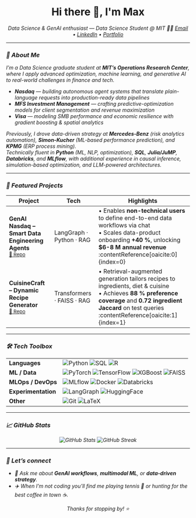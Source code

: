 <!-- Profile README for Maximilian Knuth -->
<h1 align="center">Hi there 👋, I'm Max</h1>

<p align="center">
  <em>Data Science & GenAI enthusiast — Data Science Student @ MIT 🧑‍💻
  <a href="mailto:mknuth@mit.edu">Email</a> •
  <a href="https://www.linkedin.com/in/maximilianknuth/">LinkedIn</a> •
  <a href="https://maximilianknuth.github.io/">Portfolio</a>
</p>

---

### 👋 About Me
I’m a Data Science graduate student at **MIT’s Operations Research Center**, where I apply advanced optimization, machine learning, and generative AI to real-world challenges in finance and tech.

- **Nasdaq** — building autonomous agent systems that translate plain-language requests into production-ready data pipelines  
- **MFS Investment Management** — crafting predictive-optimization models for client segmentation and revenue maximization  
- **Visa** — modeling SMB performance and economic resilience with gradient boosting & spatial analytics  

Previously, I drove data-driven strategy at **Mercedes-Benz** (risk analytics automation), **Simon-Kucher** (ML-based performance prediction), and **KPMG** (ERP process mining).  
Technically fluent in **Python** (ML, NLP, optimization), **SQL**, **Julia/JuMP**, **Databricks**, and **MLflow**, with additional experience in causal inference, simulation-based optimization, and LLM-powered architectures.

---


### 🌟 Featured Projects

| Project | Tech | Highlights |
|---------|------|-----------|
| **GenAI Nasdaq – Smart Data Engineering Agents**<br><sup><a href="https://github.com/MaximilianKnuth/GenAI_Nasdaq">🔗 Repo</a></sup> | LangGraph · Python · RAG | • Enables **non-technical users** to define end-to-end data workflows via chat<br>• Scales data-product onboarding **+40 %**, unlocking **$6-8 M annual revenue** :contentReference[oaicite:0]{index=0} |
| **CuisineCraft – Dynamic Recipe Generator**<br><sup><a href="https://github.com/MaximilianKnuth/CuisineCraft">🔗 Repo</a></sup> | Transformers · FAISS · RAG | • Retrieval-augmented generation tailors recipes to ingredients, diet & cuisine<br>• Achieves **88 % preference coverage** and **0.72 ingredient Jaccard** on test queries :contentReference[oaicite:1]{index=1} |

---

### 🛠️ Tech Toolbox
<div align="center">

|  |  |
|--|--|
| **Languages** | ![Python](https://img.shields.io/badge/-Python-3776AB?style=flat&logo=python&logoColor=white) ![SQL](https://img.shields.io/badge/-SQL-4479A1?style=flat&logo=postgresql&logoColor=white) ![R](https://img.shields.io/badge/-R-276DC3?style=flat&logo=r&logoColor=white) |
| **ML / Data** | ![PyTorch](https://img.shields.io/badge/-PyTorch-EE4C2C?style=flat&logo=pytorch&logoColor=white) ![TensorFlow](https://img.shields.io/badge/-TensorFlow-FF6F00?style=flat&logo=tensorflow&logoColor=white) ![XGBoost](https://img.shields.io/badge/-XGBoost-EC0000?style=flat) ![FAISS](https://img.shields.io/badge/-FAISS-009688?style=flat) |
| **MLOps / DevOps** | ![MLflow](https://img.shields.io/badge/-MLflow-0094f0?style=flat) ![Docker](https://img.shields.io/badge/-Docker-2496ED?style=flat&logo=docker&logoColor=white) ![Databricks](https://img.shields.io/badge/-Databricks-EF3A25?style=flat&logo=databricks&logoColor=white) |
| **Experimentation** | ![LangGraph](https://img.shields.io/badge/-LangGraph-000?style=flat) ![HuggingFace](https://img.shields.io/badge/-HF%20Transformers-FF66CC?style=flat&logo=huggingface&logoColor=white) |
| **Other** | ![Git](https://img.shields.io/badge/-Git-F05032?style=flat&logo=git&logoColor=white) ![LaTeX](https://img.shields.io/badge/-LaTeX-008080?style=flat&logo=latex&logoColor=white) |

</div>

---

### 📈 GitHub Stats
<p align="center">
  <img src="https://github-readme-stats.vercel.app/api?username=MaximilianKnuth&show_icons=true&theme=transparent" alt="GitHub Stats" />
  <img src="https://github-readme-streak-stats.herokuapp.com?user=MaximilianKnuth&theme=transparent" alt="GitHub Streak" />
</p>

---

### 🤝 Let’s connect
- 💬 Ask me about **GenAI workflows**, **multimodal ML**, or **data-driven strategy**.
- ✈️ When I’m not coding you’ll find me playing tennis  🎾 or hunting for the best coffee in town ☕.

<p align="center">Thanks for stopping by! ⭐️</p>
